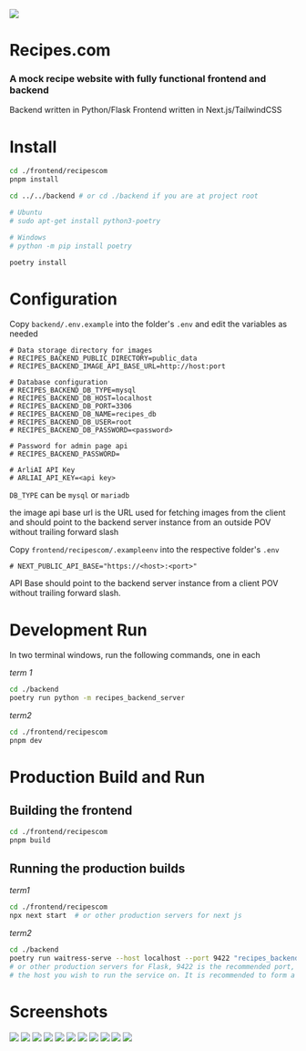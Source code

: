 ![](screenshots/homepage_view.png)

# Recipes.com

### A mock recipe website with fully functional frontend and backend

Backend written in Python/Flask
Frontend written in Next.js/TailwindCSS

# Install

```sh
cd ./frontend/recipescom
pnpm install

cd ../../backend # or cd ./backend if you are at project root

# Ubuntu
# sudo apt-get install python3-poetry

# Windows
# python -m pip install poetry

poetry install
```

# Configuration

Copy `backend/.env.example` into the folder's `.env` and edit the variables as needed

```
# Data storage directory for images
# RECIPES_BACKEND_PUBLIC_DIRECTORY=public_data
# RECIPES_BACKEND_IMAGE_API_BASE_URL=http://host:port

# Database configuration
# RECIPES_BACKEND_DB_TYPE=mysql
# RECIPES_BACKEND_DB_HOST=localhost
# RECIPES_BACKEND_DB_PORT=3306
# RECIPES_BACKEND_DB_NAME=recipes_db
# RECIPES_BACKEND_DB_USER=root
# RECIPES_BACKEND_DB_PASSWORD=<password>

# Password for admin page api
# RECIPES_BACKEND_PASSWORD=

# ArliAI API Key
# ARLIAI_API_KEY=<api key>
```

`DB_TYPE` can be `mysql` or `mariadb`

the image api base url is the URL used for fetching images from the client and should point to the backend server instance from an outside POV without trailing forward slash

Copy `frontend/recipescom/.exampleenv` into the respective folder's `.env`

```
# NEXT_PUBLIC_API_BASE="https://<host>:<port>"
```

API Base should point to the backend server instance from a client POV without trailing forward slash.

# Development Run

In two terminal windows, run the following commands, one in each

_term 1_

```sh
cd ./backend
poetry run python -m recipes_backend_server
```

_term2_

```sh
cd ./frontend/recipescom
pnpm dev
```

# Production Build and Run

## Building the frontend

```sh
cd ./frontend/recipescom
pnpm build
```

## Running the production builds

_term1_

```sh
cd ./frontend/recipescom
npx next start  # or other production servers for next js
```

_term2_

```sh
cd ./backend
poetry run waitress-serve --host localhost --port 9422 "recipes_backend_server:app"
# or other production servers for Flask, 9422 is the recommended port, change localhost to
# the host you wish to run the service on. It is recommended to form a reverse proxy setup.
```

# Screenshots

![](screenshots/homepage.png)
![](screenshots/search.png)
![](screenshots/recipe_banner.png)
![](screenshots/recipe_content.png)
![](screenshots/about.png)
![](screenshots/admin_login.png)
![](screenshots/admin.png)
![](screenshots/empty_recipe.png)
![](screenshots/edit_recipe.png)
![](screenshots/ai_button.png)
![](screenshots/ai_generation_popup.png)
